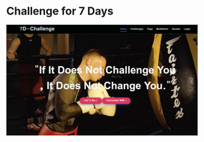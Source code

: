 # Challenge for 7 Days

![image alt](https://github.com/DarshanBhagvanbhaiPrajapati/7D-challenge/blob/265d03279d7054e258273d8e90556d62aa9afd6e/home.jpg)
